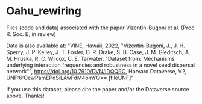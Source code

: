 # Oahu_rewiring
Files (code and data) associated with the paper Vizentin-Bugoni et al. (Proc. R. Soc. B, in review)

Data is also available at:
"VINE, Hawaii, 2022, "Vizentin-Bugoni, J., J. H. Sperry, J. P. Kelley, J. T. Foster, D. R. Drake, S. B. Case, J. M. Gleditsch, A. M. Hruska, R. C. Wilcox, C. E. Tarwater. "Dataset from: Mechanisms underlying interaction frequencies and robustness in a novel seed dispersal network"", https://doi.org/10.7910/DVN/IDQQRC, Harvard Dataverse, V2, UNF:6:OewPamEPdSiLAwFdM4omYQ== [fileUNF]"

If you use this dataset, please cite the paper and/or the Dataverse source above. Thanks!
